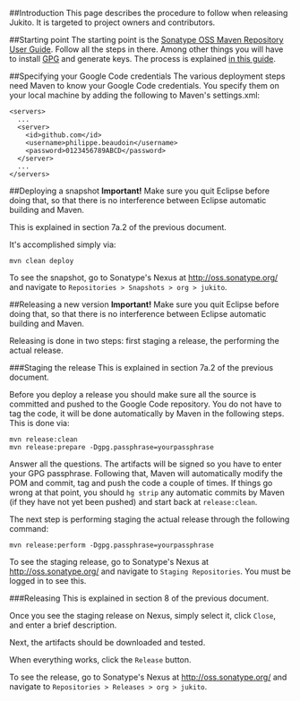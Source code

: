 ##Introduction
This page describes the procedure to follow when releasing Jukito. It is targeted to project owners and contributors.

##Starting point
The starting point is the [Sonatype OSS Maven Repository User Guide](https://docs.sonatype.org/display/Repository/Sonatype+OSS+Maven+Repository+Usage+Guide). Follow all the steps in there. Among other things you will have to install [GPG](http://www.gnupg.org/) and generate keys. The process is explained [in this guide](http://www.sonatype.com/people/2010/01/how-to-generate-pgp-signatures-with-maven/).

##Specifying your Google Code credentials
The various deployment steps need Maven to know your Google Code credentials. You specify them on your local machine by adding the following to Maven's settings.xml:

    <servers>
      ...
      <server>
        <id>github.com</id>
        <username>philippe.beaudoin</username>
        <password>0123456789ABCD</password>
      </server>
      ...
    </servers>

##Deploying a snapshot
**Important!** Make sure you quit Eclipse before doing that, so that there is no interference between Eclipse automatic building and Maven.

This is explained in section 7a.2 of the previous document.

It's accomplished simply via:


```
mvn clean deploy
```

To see the snapshot, go to Sonatype's Nexus at http://oss.sonatype.org/ and navigate to `Repositories > Snapshots > org > jukito`.

##Releasing a new version
**Important!** Make sure you quit Eclipse before doing that, so that there is no interference between Eclipse automatic building and Maven.

Releasing is done in two steps: first staging a release, the performing the actual release.

###Staging the release
This is explained in section 7a.2 of the previous document.

Before you deploy a release you should make sure all the source is committed and pushed to the Google Code repository. You do not have to tag the code, it will be done automatically by Maven in the following steps. This is done via:

```
mvn release:clean
mvn release:prepare -Dgpg.passphrase=yourpassphrase
```

Answer all the questions. The artifacts will be signed so you have to enter your GPG passphrase. Following that, Maven will automatically modify the POM and commit, tag and push the code a couple of times. If things go wrong at that point, you should `hg strip` any automatic commits by Maven (if they have not yet been pushed) and start back at `release:clean`.

The next step is performing staging the actual release through the following command:

```
mvn release:perform -Dgpg.passphrase=yourpassphrase
```

To see the staging release, go to Sonatype's Nexus at http://oss.sonatype.org/ and navigate to `Staging Repositories`. You must be logged in to see this.

###Releasing
This is explained in section 8 of the previous document.

Once you see the staging release on Nexus, simply select it, click `Close`, and enter a brief description.

Next, the artifacts should be downloaded and tested.

When everything works, click the `Release` button.

To see the release, go to Sonatype's Nexus at http://oss.sonatype.org/ and navigate to `Repositories > Releases > org > jukito`.